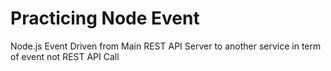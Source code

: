 # Practicing Node Event

Node.js Event Driven from Main REST API Server to another service in term of event not REST API Call
